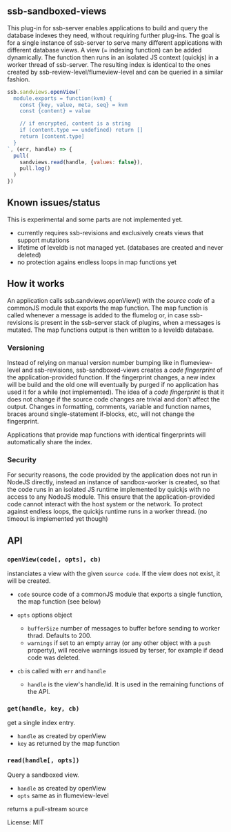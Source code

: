ssb-sandboxed-views
---
This plug-in for ssb-server enables applications to build and query the database indexes they need, without requiring further plug-ins. The goal is for a single instance of ssb-server to serve many different applications with different database views. A view (= indexing function) can be added dynamically. The function then runs in an isolated JS context (quickjs) in a worker thread of ssb-server. The resulting index is identical to the ones created by ssb-review-level/flumeview-level and can be queried in a similar fashion.

``` js
ssb.sandviews.openView(`
  module.exports = function(kvm) {
    const {key, value, meta, seq} = kvm
    const {content} = value

    // if encrypted, content is a string
    if (content.type == undefined) return [] 
    return [content.type]
  }
`, (err, handle) => {
  pull(
    sandviews.read(handle, {values: false}),
    pull.log()
  )
})
```

## Known issues/status

This is experimental and some parts are not implemented yet.

- currently requires ssb-revisions and exclusively creats views that support mutations
- lifetime of leveldb is not managed yet. (databases are created and never deleted)
- no protection agains endless loops in map functions yet

## How it works

An application calls ssb.sandviews.openView() with the _source code_ of a commonJS module that exports the map function. The map function is called whenever a message is added to the flumelog or, in case ssb-revisions is present in the ssb-server stack of plugins, when a messages is mutated. The map functions output is then written to a leveldb database. 

### Versioning

Instead of relying on manual version number bumping like in flumeview-level and ssb-revisions, ssb-sandboxed-views creates a _code fingerprint_ of the application-provided function. If the fingerprint changes, a new index will be build and the old one will eventually by purged if no application has used it for a while (not implemented). The idea of a _code fingerprint_ is that it does not change if the source code changes are trivial and don't affect the output. Changes in formatting, comments, variable and function names, braces around single-statement if-blocks, etc, will not change the fingerprint.

Applications that provide map functions with identical fingerprints will automatically share the index.

### Security

For security reasons, the code provided by the application does not run in NodeJS directly, instead an instance of sandbox-worker is created, so that the code runs in an isolated JS runtime implemented by quickjs with no access to any NodeJS module. This ensure that the application-provided code cannot interact with the host system or the network. To protect against endless loops, the quickjs runtime runs in a worker thread. (no timeout is implemented yet though)

## API

### `openView(code[, opts], cb)`

instanciates a view with the given `source code`. If the view does not exist, it will be created.

  - `code` source code of a commonJS module that exports a single function, the map function (see below)
  - `opts` options object
    - `bufferSize` number of messages to buffer before sending to worker thrad. Defaults to 200.
    - `warnings` if set to an empty array (or any other object with a `push` property), will receive warnings issued by terser, for example if dead code was deleted.

  - `cb` is called with `err` and `handle`
    - `handle` is the view's handle/id. It is used in the remaining functions of the API.

### `get(handle, key, cb)`

get a single index entry.

  - `handle` as created by openView
  - `key` as returned by the map function

### `read(handle[, opts])`

Query a sandboxed view.

  - `handle` as created by openView
  - `opts` same as in flumeview-level

returns a pull-stream source

License: MIT
